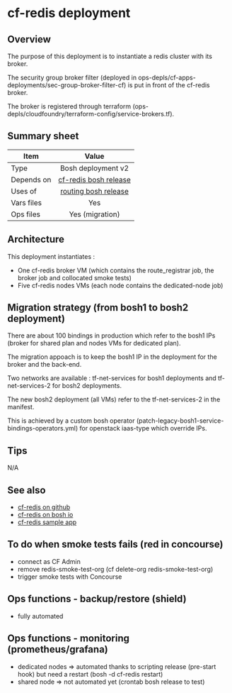 # cf-redis deployment

## Overview

The purpose of this deployment is to instantiate a redis cluster with its broker.

The security group broker filter (deployed in ops-depls/cf-apps-deployments/sec-group-broker-filter-cf) is put in front of the cf-redis broker.

The broker is registered through terraform (ops-depls/cloudfoundry/terraform-config/service-brokers.tf).

## Summary sheet

| Item | Value |
| -- | :--: |
| Type | Bosh deployment v2|
| Depends on | [cf-redis bosh release](https://bosh.io/releases/github.com/pivotal-cf/cf-redis-release) |
| Uses of | [routing bosh release](https://bosh.io/releases/github.com/cloudfoundry/routing-release) |
| Vars files | Yes |
| Ops files | Yes (migration) |

## Architecture

This deployment instantiates : 
* One cf-redis broker VM (which contains the route_registrar job, the broker job and collocated smoke tests)
* Five cf-redis nodes VMs (each node contains the dedicated-node job)

## Migration strategy (from bosh1 to bosh2 deployment)

There are about 100 bindings in production which refer to the bosh1 IPs (broker for shared plan and nodes VMs for dedicated plan). 

The migration appoach is to keep the bosh1 IP in the deployment for the broker and the back-end.

Two networks are available : tf-net-services for bosh1 deployments and tf-net-services-2 for bosh2 deployments.

The new bosh2 deployment (all VMs) refer to the tf-net-services-2 in the manifest. 

This is achieved by a custom bosh operator (patch-legacy-bosh1-service-bindings-operators.yml) for openstack iaas-type which override IPs.

## Tips

N/A

## See also

* [cf-redis on github](https://github.com/pivotal-cf/cf-redis-release)
* [cf-redis on bosh io](https://bosh.io/releases/github.com/pivotal-cf/cf-redis-release)
* [cf-redis sample app](https://github.com/pivotal-cf/cf-redis-example-app)


## To do when smoke tests fails (red in concourse)
* connect as CF Admin
* remove redis-smoke-test-org (cf delete-org redis-smoke-test-org)
* trigger smoke tests with Concourse

## Ops functions - backup/restore (shield)
* fully automated

## Ops functions - monitoring (prometheus/grafana)
* dedicated nodes => automated thanks to scripting release (pre-start hook) but need a restart (bosh -d cf-redis restart)
* shared node => not automated yet (crontab bosh release to test)




 